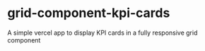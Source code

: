# grid-component-kpi-cards
A simple vercel app to display KPI cards in a fully responsive grid component
